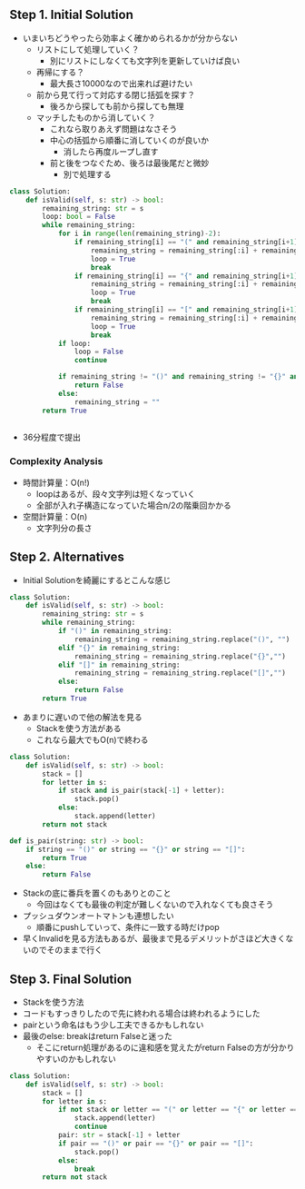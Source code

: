 ## Step 1. Initial Solution

- いまいちどうやったら効率よく確かめられるかが分からない
    - リストにして処理していく？
        - 別にリストにしなくても文字列を更新していけば良い
    - 再帰にする？
        - 最大長さ10000なので出来れば避けたい
    - 前から見て行って対応する閉じ括弧を探す？
        - 後ろから探しても前から探しても無理
    - マッチしたものから消していく？
        - これなら取りあえず問題はなさそう
        - 中心の括弧から順番に消していくのが良いか
            - 消したら再度ループし直す
        - 前と後をつなぐため、後ろは最後尾だと微妙
            - 別で処理する

```python
class Solution:
    def isValid(self, s: str) -> bool:
        remaining_string: str = s
        loop: bool = False
        while remaining_string:
            for i in range(len(remaining_string)-2):
                if remaining_string[i] == "(" and remaining_string[i+1] == ")":
                    remaining_string = remaining_string[:i] + remaining_string[i+2:]
                    loop = True
                    break
                if remaining_string[i] == "{" and remaining_string[i+1] == "}":
                    remaining_string = remaining_string[:i] + remaining_string[i+2:]
                    loop = True
                    break
                if remaining_string[i] == "[" and remaining_string[i+1] == "]":
                    remaining_string = remaining_string[:i] + remaining_string[i+2:]
                    loop = True
                    break
            if loop:
                loop = False
                continue

            if remaining_string != "()" and remaining_string != "{}" and remaining_string != "[]":
                return False
            else:
                remaining_string = ""
        return True
            
```

- 36分程度で提出

### Complexity Analysis

- 時間計算量：O(n!)
    - loopはあるが、段々文字列は短くなっていく
    - 全部が入れ子構造になっていた場合n/2の階乗回かかる
- 空間計算量：O(n)
    - 文字列分の長さ

## Step 2. Alternatives

- Initial Solutionを綺麗にするとこんな感じ

```python
class Solution:
    def isValid(self, s: str) -> bool:
        remaining_string: str = s
        while remaining_string:
            if "()" in remaining_string:
                remaining_string = remaining_string.replace("()", "")
            elif "{}" in remaining_string:
                remaining_string = remaining_string.replace("{}","")
            elif "[]" in remaining_string:
                remaining_string = remaining_string.replace("[]","")
            else:
                return False
        return True
```

- あまりに遅いので他の解法を見る
    - Stackを使う方法がある
    - これなら最大でもO(n)で終わる

```python
class Solution:
    def isValid(self, s: str) -> bool:
        stack = []
        for letter in s:
            if stack and is_pair(stack[-1] + letter):
                stack.pop()
            else:
                stack.append(letter)
        return not stack

def is_pair(string: str) -> bool:
    if string == "()" or string == "{}" or string == "[]":
        return True
    else:
        return False
```

- Stackの底に番兵を置くのもありとのこと
    - 今回はなくても最後の判定が難しくないので入れなくても良さそう
- プッシュダウンオートマトンも連想したい
    - 順番にpushしていって、条件に一致する時だけpop
- 早くInvalidを見る方法もあるが、最後まで見るデメリットがさほど大きくないのでそのままで行く

## Step 3. Final Solution

- Stackを使う方法
- コードもすっきりしたので先に終われる場合は終われるようにした
- pairという命名はもう少し工夫できるかもしれない
- 最後のelse: breakはreturn Falseと迷った
    - そこにreturn処理があるのに違和感を覚えたがreturn Falseの方が分かりやすいのかもしれない

```python
class Solution:
    def isValid(self, s: str) -> bool:
        stack = []
        for letter in s:
            if not stack or letter == "(" or letter == "{" or letter == "[":
                stack.append(letter)
                continue
            pair: str = stack[-1] + letter
            if pair == "()" or pair == "{}" or pair == "[]":
                stack.pop()
            else:
                break
        return not stack
```
